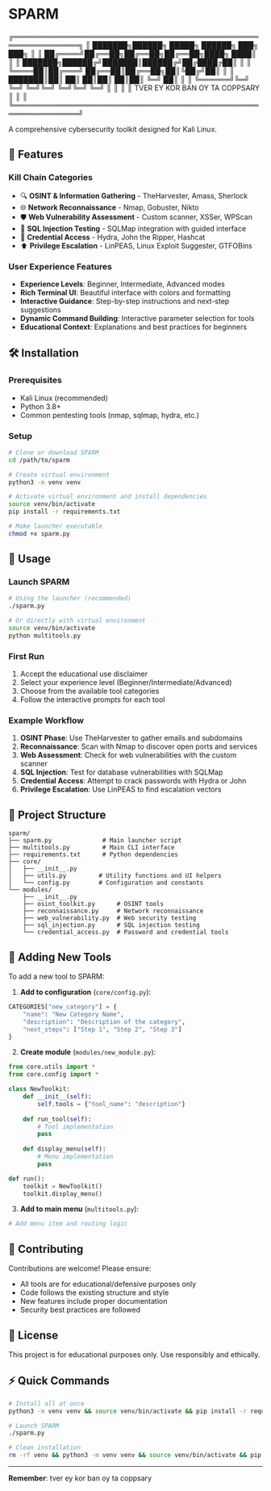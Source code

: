 # SPARM

╔═══════════════════════════════════════════════════════════════╗
║  ███████╗██████╗  █████╗ ██████╗ ███╗   ███╗                  ║
║  ██╔════╝██╔══██╗██╔══██╗██╔══██╗████╗ ████║                  ║
║  ███████╗██████╔╝███████║██████╔╝██╔████╔██║                  ║
║  ╚════██║██╔═══╝ ██╔══██║██╔══██╗██║╚██╔╝██║                  ║
║  ███████║██║     ██║  ██║██║  ██║██║ ╚═╝ ██║                  ║
║  ╚══════╝╚═╝     ╚═╝  ╚═╝╚═╝  ╚═╝╚═╝     ╚═╝                  ║
║                                                               ║
║        TVER EY KOR BAN OY TA COPPSARY                         ║
║                                                               ║
╚═══════════════════════════════════════════════════════════════╝

A comprehensive cybersecurity toolkit designed for Kali Linux.

## 🚀 Features

### Kill Chain Categories
- 🔍 **OSINT & Information Gathering** - TheHarvester, Amass, Sherlock
- 🌐 **Network Reconnaissance** - Nmap, Gobuster, Nikto
- 🛡️ **Web Vulnerability Assessment** - Custom scanner, XSSer, WPScan
- 💉 **SQL Injection Testing** - SQLMap integration with guided interface
- 🔑 **Credential Access** - Hydra, John the Ripper, Hashcat
- ⬆️ **Privilege Escalation** - LinPEAS, Linux Exploit Suggester, GTFOBins

### User Experience Features
- **Experience Levels**: Beginner, Intermediate, Advanced modes
- **Rich Terminal UI**: Beautiful interface with colors and formatting
- **Interactive Guidance**: Step-by-step instructions and next-step suggestions
- **Dynamic Command Building**: Interactive parameter selection for tools
- **Educational Context**: Explanations and best practices for beginners

## 🛠️ Installation

### Prerequisites
- Kali Linux (recommended)
- Python 3.8+
- Common pentesting tools (nmap, sqlmap, hydra, etc.)

### Setup
```bash
# Clone or download SPARM
cd /path/to/sparm

# Create virtual environment
python3 -m venv venv

# Activate virtual environment and install dependencies
source venv/bin/activate
pip install -r requirements.txt

# Make launcher executable
chmod +x sparm.py
```

## 🎯 Usage

### Launch SPARM
```bash
# Using the launcher (recommended)
./sparm.py

# Or directly with virtual environment
source venv/bin/activate
python multitools.py
```

### First Run
1. Accept the educational use disclaimer
2. Select your experience level (Beginner/Intermediate/Advanced)
3. Choose from the available tool categories
4. Follow the interactive prompts for each tool

### Example Workflow
1. **OSINT Phase**: Use TheHarvester to gather emails and subdomains
2. **Reconnaissance**: Scan with Nmap to discover open ports and services
3. **Web Assessment**: Check for web vulnerabilities with the custom scanner
4. **SQL Injection**: Test for database vulnerabilities with SQLMap
5. **Credential Access**: Attempt to crack passwords with Hydra or John
6. **Privilege Escalation**: Use LinPEAS to find escalation vectors

## 📁 Project Structure
```
sparm/
├── sparm.py              # Main launcher script
├── multitools.py         # Main CLI interface
├── requirements.txt      # Python dependencies
├── core/
│   ├── __init__.py
│   ├── utils.py         # Utility functions and UI helpers
│   └── config.py        # Configuration and constants
└── modules/
    ├── __init__.py
    ├── osint_toolkit.py      # OSINT tools
    ├── reconnaissance.py     # Network reconnaissance
    ├── web_vulnerability.py  # Web security testing
    ├── sql_injection.py      # SQL injection testing
    └── credential_access.py  # Password and credential tools
```

## 🔧 Adding New Tools

To add a new tool to SPARM:

1. **Add to configuration** (`core/config.py`):
```python
CATEGORIES["new_category"] = {
    "name": "New Category Name",
    "description": "Description of the category",
    "next_steps": ["Step 1", "Step 2", "Step 3"]
}
```

2. **Create module** (`modules/new_module.py`):
```python
from core.utils import *
from core.config import *

class NewToolkit:
    def __init__(self):
        self.tools = {"tool_name": "description"}
    
    def run_tool(self):
        # Tool implementation
        pass
    
    def display_menu(self):
        # Menu implementation
        pass

def run():
    toolkit = NewToolkit()
    toolkit.display_menu()
```

3. **Add to main menu** (`multitools.py`):
```python
# Add menu item and routing logic
```


## 🤝 Contributing

Contributions are welcome! Please ensure:
- All tools are for educational/defensive purposes only
- Code follows the existing structure and style
- New features include proper documentation
- Security best practices are followed

## 📄 License

This project is for educational purposes only. Use responsibly and ethically.

## ⚡ Quick Commands

```bash
# Install all at once
python3 -m venv venv && source venv/bin/activate && pip install -r requirements.txt && chmod +x sparm.py

# Launch SPARM
./sparm.py

# Clean installation
rm -rf venv && python3 -m venv venv && source venv/bin/activate && pip install -r requirements.txt
```

---

**Remember**: tver ey kor ban oy ta coppsary